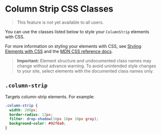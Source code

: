 <!-- This article was published using the Doc Push single-sourcing tool. Any changes to this article MUST be made in the source file. Find it at www.github.com/wix-private/velo-docs.-->

# Column Strip CSS Classes

> This feature is not yet available to all users.

You can use the classes listed below
to style your `ColumnStrip` elements with CSS.

For more information on styling your elements with CSS, see
[Styling Elements with CSS]($w/styling-elements-with-css) and the
[MDN CSS reference docs](https://developer.mozilla.org/en-US/docs/Learn/CSS).

<blockquote class="important">

__Important:__
Element structure and undocumented class names
may change without advance warning.
To avoid unintended style changes to your site,
select elements with the documented class names only.

</blockquote>

## `.column-strip`

Targets column-strip elements.
For example:

```css
.column-strip {
  width: 200px;
  border-radius: 12px;
  filter: drop-shadow(16px 16px 10px gray);
  background-color: #92f0a0;
}
```

